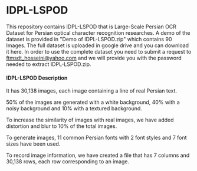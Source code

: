 # IDPL-LSPOD
This repository contains IDPL-LSPOD that is Large-Scale Persian OCR Dataset for Persian optical character recognition researches. A demo of the dataset is provided in "Demo of IDPL-LSPOD.zip" which contains 90 Images. The full dataset is uploaded in google drive and you can download it here. In order to use the complete dataset you need to submit a request to ftmsdt_hosseini@yahoo.com and we will provide you with the password needed to extract IDPL-LSPOD.zip.
#### IDPL-LSPOD Description
It has 30,138 images, each image containing a line of real Persian text.

50% of the images are generated with a white background, 40% with a noisy background and 10% with a textured background.

To increase the similarity of images with real images, we have added distortion and blur to 10% of the total images.

To generate images, 11 common Persian fonts with 2 font styles and 7 font sizes have been used.

To record image information, we have created a file that has 7 columns and 30,138 rows, each row corresponding to an image.
